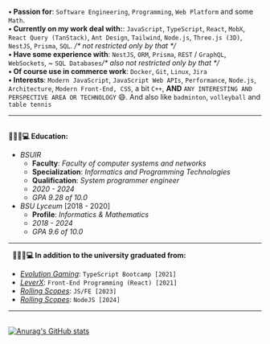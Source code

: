 <!-- ### Hi there 👋 -->

<!--
**user-of-github/user-of-github** is a ✨ _special_ ✨ repository because its `README.md` (this file) appears on your GitHub profile.

Here are some ideas to get you started:

- 🔭 I’m currently working on ...
- 🌱 I’m currently learning ...
- 👯 I’m looking to collaborate on ...
- 🤔 I’m looking for help with ...
- 💬 Ask me about ...
- 📫 How to reach me: ...
- 😄 Pronouns: ...
- ⚡ Fun fact: ...
-->
**• Passion for**: `Software Engineering`, `Programming`, `Web Platform` and some `Math`.   
**• Currently on my work deal with:**:  `JavaScript`, `TypeScript`, `React`, `MobX`, `React Query (TanStack)`, `Ant Design`, `Tailwind`, `Node.js`, `Three.js (3D)`, `NestJS`,   `Prisma`, `SQL`.  _/* not restricted only by that */_  
**• Have some experience with**: `NestJS`, `ORM`, `Prisma`, `REST` / `GraphQL`, `WebSockets`, ~ `SQL Databases`_/* also not restricted only by that */_      
**• Of course use in commerce work**: `Docker`, `Git`, `Linux`, `Jira`   
**• Interests**: `Modern JavaScript`, `JavaScript Web APIs`, `Performance`, `Node.js`, `Architecture`, `Modern Front-End, CSS`, a bit `C++`, **AND** `ANY INTERESTING AND PERSPECTIVE AREA OR TECHNOLOGY` 😄. And also like `badminton`, `volleyball` and `table tennis`  
___   
&nbsp;   
**👨🏻‍🎓💻 Education:**  
- *BSUIR* 
  - **Faculty**: *Faculty of computer systems and networks*
  - **Specialization**: *Informatics and Programming Technologies*
  - **Qualification**: *System programmer engineer*
  - *2020 - 2024*
  - *GPA 9.28 of 10.0*
- *BSU Lyceum* [2018 - 2020]
  - **Profile**: *Informatics & Mathematics*
  - *2018 - 2024*
  - *GPA 9.6 of 10.0*
___  
&nbsp; 
**👨🏻‍🎓💻 In addition to the university graduated from:**  
- *[Evolution Gaming](https://www.evolution.com/)*: `TypeScript Bootcamp [2021]`
- *[LeverX](https://leverx.com/)*: `Front-End Programming (React) [2021]`
- *[Rolling Scopes](https://rs.school/)*: `JS/FE [2023]`
- *[Rolling Scopes](https://rs.school/)*: `NodeJS [2024]`
___  
&nbsp;  
[![Anurag's GitHub stats](https://github-readme-stats.vercel.app/api?username=user-of-github&count_private=true&theme=graywhite&hide_rank=true)](https://github.com/anuraghazra/github-readme-stats)

<!--
[![Top Langs](https://github-readme-stats.vercel.app/api/top-langs/?username=user-of-github&layout=compact&count_private=true&theme=graywhite)](https://github.com/anuraghazra/github-readme-stats) 
-->
